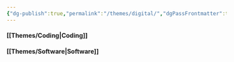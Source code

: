 ```yaml
---
{"dg-publish":true,"permalink":"/themes/digital/","dgPassFrontmatter":true}
---
```



#### [[Themes/Coding\|Coding]]

#### [[Themes/Software\|Software]]
